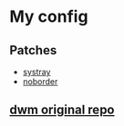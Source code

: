 # My config

## Patches

* [systray](https://dwm.suckless.org/patches/systray/)
* [noborder](https://dwm.suckless.org/patches/noborder/)

## [dwm original repo](https://git.suckless.org/dwm/)
